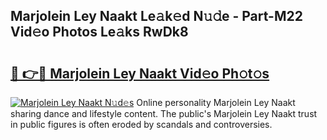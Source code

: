 ## Marjolein Ley Naakt Le𝚊k𝚎d N𝚞𝚍e - Part-M22 Vid𝚎o Photos Le𝚊ks RwDk8

# <h2><a href="http://fb88gib.evod.top/?m=Marjolein+Ley+Naakt">🔗 👉🔴 Marjolein Ley Naakt Vid𝚎o Ph𝚘t𝚘s</a></h2>

[![Marjolein Ley Naakt N𝚞d𝚎s](https://i.imgur.com/8V9OHl7.gif)](http://fb88gib.evod.top/?m=Marjolein+Ley+Naakt)
Online personality Marjolein Ley Naakt sharing dance and lifestyle content. The public's Marjolein Ley Naakt trust in public figures is often eroded by scandals and controversies. 
